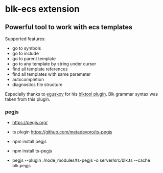 # blk-ecs extension

## Powerful tool to work with ecs templates

Supported features:
- go to symbols
- go to include
- go to parent template
- go to any template by string under cursor
- find all template references
- find all templates with same parameter
- autocompletion
- diagnostics file structure


Especially thanks to [eguskov](https://github.com/eguskov) for his [blktool plugin](https://github.com/eguskov/blktool). Blk grammar syntax was taken from this plugin.

### pegjs

- https://pegjs.org/
- ts plugin https://github.com/metadevpro/ts-pegjs

- npm install pegjs
- npm install ts-pegjs
- pegjs --plugin ./node_modules/ts-pegjs -o server/src/blk.ts --cache blk.pegjs
